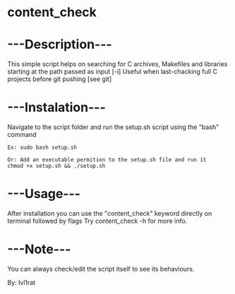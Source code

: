 # content_check


#	---Description---


This simple script helps on searching for C archives, Makefiles and libraries starting at the path passed as input [-i]
Useful when last-chacking full C projects before git pushing [see git]

#	---Instalation---

Navigate to the script folder and run the setup.sh script using the "bash" command
	
	Ex: sudo bash setup.sh

	Or: Add an executable permition to the setup.sh file and run it
	chmod +x setup.sh && ./setup.sh 

#	---Usage---

After installation you can use the "content_check" keyword directly on terminal followed by flags
Try content_check -h for more info.



#	---Note---

You can always check/edit the script itself to see its behaviours.


By: lvl1rat
